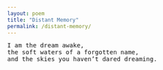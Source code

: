 ```yaml
---
layout: poem
title: "Distant Memory"
permalink: /distant-memory/
---
```


<pre>
I am the dream awake,  
the soft waters of a forgotten name,  
and the skies you haven’t dared dreaming.
</pre>